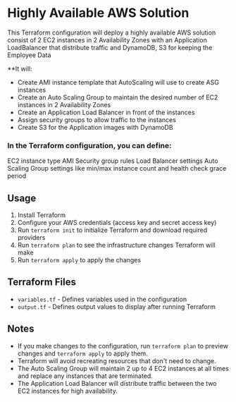 # Highly Available AWS Solution

This Terraform configuration will deploy a highly available AWS solution consist of 2 EC2 instances in 2 Availability Zones with an Application LoadBalancer that distribute traffic and DynamoDB, S3 for keeping the Employee Data

**It will:

- Create AMI instance template that AutoScaling will use to create ASG instances
- Create an Auto Scaling Group to maintain the desired number of EC2 instances in 2 Availability Zones
- Create an Application Load Balancer in front of the instances
- Assign security groups to allow traffic to the instances
- Create S3 for the Application images with DynamoDB


### In the Terraform configuration, you can define:

EC2 instance type
AMI
Security group rules
Load Balancer settings
Auto Scaling Group settings like min/max instance count and health check grace period


## Usage

1. Install Terraform
2. Configure your AWS credentials (access key and secret access key)
3. Run `terraform init` to initialize Terraform and download required providers
4. Run `terraform plan` to see the infrastructure changes Terraform will make
5. Run `terraform apply` to apply the changes


## Terraform Files

- `variables.tf` - Defines variables used in the configuration
- `output.tf` - Defines output values to display after running Terraform 


## Notes

- If you make changes to the configuration, run `terraform plan` to preview changes and `terraform apply` to apply them. 
- Terraform will avoid recreating resources that don't need to change.
- The Auto Scaling Group will maintain 2 up to 4 EC2 instances at all times and replace any instances that are terminated.
- The Application Load Balancer will distribute traffic between the two EC2 instances for high availability.


